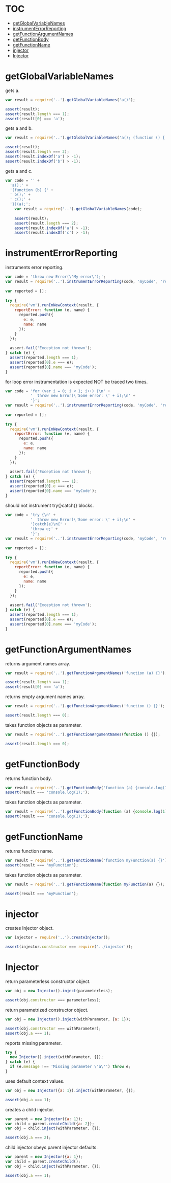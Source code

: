 # TOC
   - [getGlobalVariableNames](#getglobalvariablenames)
   - [instrumentErrorReporting](#instrumenterrorreporting)
   - [getFunctionArgumentNames](#getfunctionargumentnames)
   - [getFunctionBody](#getfunctionbody)
   - [getFunctionName](#getfunctionname)
   - [injector](#injector)
   - [Injector](#injector)
<a name=""></a>
 
<a name="getglobalvariablenames"></a>
# getGlobalVariableNames
gets a.

```js
var result = require('..').getGlobalVariableNames('a()');

assert(result);
assert(result.length === 1);
assert(result[0] === 'a');
```

gets a and b.

```js
var result = require('..').getGlobalVariableNames('a(); (function () { a(); b(); })();');

assert(result);
assert(result.length === 2);
assert(result.indexOf('a') > -1);
assert(result.indexOf('b') > -1);
```

gets a and c.

```js
var code = '' +
  'a();' +
  '(function (b) {' +
  ' b();' +
  ' c();' +
  '})(a);';
    var result = require('..').getGlobalVariableNames(code);
    
    assert(result);
    assert(result.length === 2);
    assert(result.indexOf('a') > -1);
    assert(result.indexOf('c') > -1);
```

<a name="instrumenterrorreporting"></a>
# instrumentErrorReporting
instruments error reporting.

```js
var code = 'throw new Error(\'My error\');';
var result = require('..').instrumentErrorReporting(code, 'myCode', 'reportError');
  
var reported = [];
  
try {
  require('vm').runInNewContext(result, {
    reportError: function (e, name) {
      reported.push({
        e: e,
        name: name
      });
    }
  });
  
  assert.fail('Exception not thrown');
} catch (e) {
  assert(reported.length === 1);
  assert(reported[0].e === e);
  assert(reported[0].name === 'myCode');
}
```

for loop error instrumentation is expected NOT be traced two times.

```js
var code = 'for (var i = 0; i < 1; i++) {\n' +
           '  throw new Error(\'Some error: \' + i);\n' +
           '}';
var result = require('..').instrumentErrorReporting(code, 'myCode', 'reportError');
    
var reported = [];
    
try {
  require('vm').runInNewContext(result, {
    reportError: function (e, name) {
      reported.push({
        e: e,
        name: name
      });
    }
  });
  
  assert.fail('Exception not thrown');
} catch (e) {
  assert(reported.length === 1);
  assert(reported[0].e === e);
  assert(reported[0].name === 'myCode');
}
```

should not instrument try{}catch{} blocks.

```js
var code = 'try {\n' +
           '  throw new Error(\'Some error: \' + i);\n' +
           '}catch(e)\n{' +
           'throw e;' +
           '}';
var result = require('..').instrumentErrorReporting(code, 'myCode', 'reportError');
    
var reported = [];
    
try {
  require('vm').runInNewContext(result, {
    reportError: function (e, name) {
      reported.push({
        e: e,
        name: name
      });
    }
  });
  
  assert.fail('Exception not thrown');
} catch (e) {
  assert(reported.length === 1);
  assert(reported[0].e === e);
  assert(reported[0].name === 'myCode');
}
```

<a name="getfunctionargumentnames"></a>
# getFunctionArgumentNames
returns argument names array.

```js
var result = require('..').getFunctionArgumentNames('function (a) {}');

assert(result.length === 1);
assert(result[0] === 'a');
```

returns empty argument names array.

```js
var result = require('..').getFunctionArgumentNames('function () {}');

assert(result.length === 0);
```

takes function objects as parameter.

```js
var result = require('..').getFunctionArgumentNames(function () {});

assert(result.length === 0);
```

<a name="getfunctionbody"></a>
# getFunctionBody
returns function body.

```js
var result = require('..').getFunctionBody('function (a) {console.log(1);}'); 
assert(result === 'console.log(1);');
```

takes function objects as parameter.

```js
var result = require('..').getFunctionBody(function (a) {console.log(1);});
assert(result === 'console.log(1);');
```

<a name="getfunctionname"></a>
# getFunctionName
returns function name.

```js
var result = require('..').getFunctionName('function myFunction(a) {}'); 
assert(result === 'myFunction');
```

takes function objects as parameter.

```js
var result = require('..').getFunctionName(function myFunction(a) {});

assert(result === 'myFunction');
```

<a name="injector"></a>
# injector
creates Injector object.

```js
var injector = require('..').createInjector();

assert(injector.constructor === require('../injector'));
```

<a name="injector"></a>
# Injector
return parameterless constructor object.

```js
var obj = new Injector().inject(parameterless);

assert(obj.constructor === parameterless);
```

return parametrized constructor object.

```js
var obj = new Injector().inject(withParameter, {a: 1});

assert(obj.constructor === withParameter);
assert(obj.a === 1);
```

reports missing parameter.

```js
try {
  new Injector().inject(withParameter, {});
} catch (e) {
  if (e.message !== 'Missing parameter \'a\'') throw e;
}
```

uses default context values.

```js
var obj = new Injector({a: 1}).inject(withParameter, {});

assert(obj.a === 1);
```

creates a child injector.

```js
var parent = new Injector({a: 1});
var child = parent.createChild({a: 2});
var obj = child.inject(withParameter, {});

assert(obj.a === 2);
```

child injector obeys parent injector defaults.

```js
var parent = new Injector({a: 1});
var child = parent.createChild();
var obj = child.inject(withParameter, {});

assert(obj.a === 1);
```

